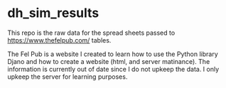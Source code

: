 # dh_sim_results
This repo is the raw data for the spread sheets passed to https://www.thefelpub.com/ tables.

The Fel Pub is a website I created to learn how to use the Python library Djano and how to create a website (html, and server matinance).  The information is currently out of date since I do not upkeep the data.  I only upkeep the server for learning purposes.  
